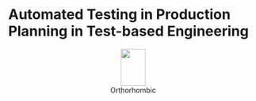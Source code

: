 # Automated Testing in Production Planning in Test-based Engineering

<div align=center><img src="https://github.com/Aiden64730/Identifying-Crystal-Lattices-with-PyTorch/blob/master/Image/Orthorhombic-0.jpg" width="50" height="75" /></div>
<div align=center>Orthorhombic</div>
